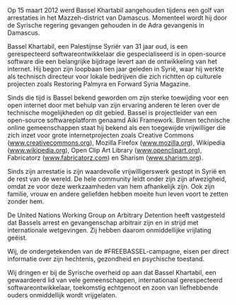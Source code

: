 Op 15 maart 2012 werd Bassel Khartabil aangehouden tijdens een golf van arrestaties in het Mazzeh-district van Damascus. Momenteel wordt hij door de Syrische regering gevangen gehouden in de Adra gevangenis in Damascus.

Bassel Khartabil, een Palestijnse Syriër van 31 jaar oud, is een gerespecteerd softwareontwikkelaar die gespecialiseerd is in open-source software die een belangrijke bijdrage levert aan de ontwikkeling van het internet. Hij begon zijn loopbaan tien jaar geleden in Syrië, waar hij werkte als technisch directeur voor lokale bedrijven die zich richtten op culturele projecten zoals Restoring Palmyra en Forward Syria Magazine.

Sinds die tijd is Bassel bekend geworden om zijn sterke toewijding voor een open internet door met behulp van zijn ervaring anderen te leren over de technische mogelijkheden op dit gebied. Bassel is projectleider van een open-source softwareplatform genaamd Aiki Framework. Binnen technische online gemeenschappen staat hij bekend als een toegewijde vrijwilliger die zich inzet voor grote internetprojecten zoals Creative Commons (www.creativecommons.org), Mozilla Firefox (www.mozilla.org), Wikipedia (www.wikipedia.org), Open Clip Art Library (www.openclipart.org), Fabricatorz (www.fabricatorz.com) en Sharism (www.sharism.org).

Sinds zijn arrestatie is zijn waardevolle vrijwilligerswerk gestopt in Syrië en de rest van de wereld. De hele community leidt onder zijn zijn afwezigheid, omdat ze voor deze werkzaamheden van hem afhankelijk zijn. Ook zijn familie, vrouw en andere geliefden hebben moeite hun leven voort te zetten zonder hem.

De United Nations Working Group on Arbitrary Detention heeft vastgesteld dat Bassels arrest en gevangenschap arbitrair zijn en in strijd met internationale wetgevingen. Zij hebben daarom onmiddellijke vrijlating geëist.

Wij, de ondergetekenden van de #FREEBASSEL-campagne, eisen per direct informatie over zijn hechtenis, gezondheid en psychische toestand.

Wij dringen er bij de Syrische overheid op aan dat Bassel Khartabil, een gewaardeerd lid van vele gemeenschappen, internationaal gerespecteerd softwareontwikkelaar, toekomstig echtgenoot en zoon van liefhebbende ouders onmiddellijk wordt vrijgelaten.
